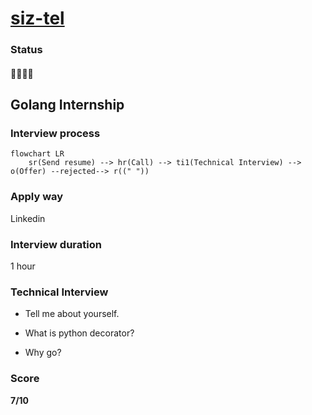 # [siz-tel](http://siz-tel.com/)

### Status
#### 📜📞🔧❎
## Golang Internship
### Interview process
```mermaid
flowchart LR
    sr(Send resume) --> hr(Call) --> ti1(Technical Interview) --> o(Offer) --rejected--> r((" "))
```

### Apply way
Linkedin

### Interview duration
1 hour

### Technical Interview

- Tell me about yourself.

- What is python decorator?

- Why go?

### Score
**7/10**
